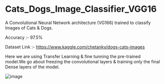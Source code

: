 # Cats_Dogs_Image_Classifier_VGG16
A Convolutional Neural Network architecture (VG166) trained to classify Images of Cats &amp; Dogs.

Accuracy :- 97.5%

Dataset Link :- https://www.kaggle.com/chetankv/dogs-cats-images

Here we are using Transfer Learning & fine tunning the pre-trained model.We go about freezing the convolutional layers & training only the final Dense layers of the model.

![image](https://user-images.githubusercontent.com/63066870/120066549-bd62e580-c094-11eb-87bd-200d2b46e665.png)
